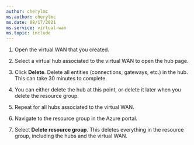 ```yaml
---
author: cherylmc
ms.author: cherylmc
ms.date: 08/17/2021
ms.service: virtual-wan
ms.topic: include
---
```


1. Open the virtual WAN that you created.

1. Select a virtual hub associated to the virtual WAN to open the hub page.

1. Click **Delete**. Delete all entities (connections, gateways, etc.) in the hub. This can take 30 minutes to complete.

1. You can either delete the hub at this point, or delete it later when you delete the resource group.

1. Repeat for all hubs associated to the virtual WAN.

1. Navigate to the resource group in the Azure portal.

1. Select **Delete resource group**. This deletes everything in the resource group, including the hubs and the virtual WAN.